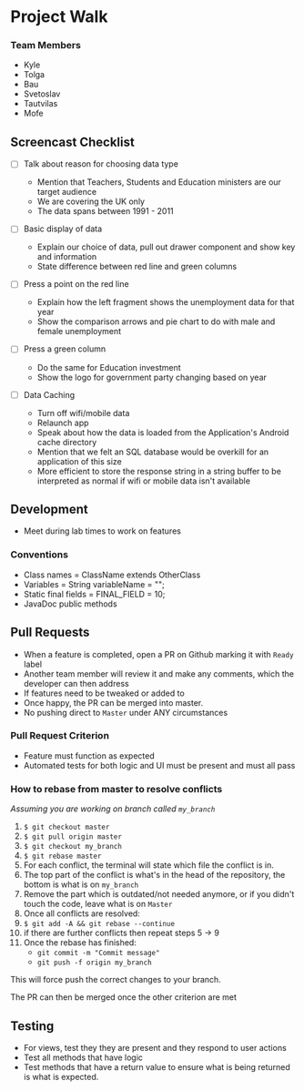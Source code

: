 # Project Walk

### Team Members
* Kyle
* Tolga
* Bau
* Svetoslav
* Tautvilas
* Mofe

## Screencast Checklist

-[ ] Talk about reason for choosing data type

    * Mention that Teachers, Students and Education ministers are our target audience
    * We are covering the UK only
    * The data spans between 1991 - 2011

- [ ] Basic display of data

    * Explain our choice of data, pull out drawer component and show key and information
    * State difference between red line and green columns

- [ ] Press a point on the red line

    * Explain how the left fragment shows the unemployment data for that year
    * Show the comparison arrows and pie chart to do with male and female unemployment
    
- [ ] Press a green column

    * Do the same for Education investment
    * Show the logo for government party changing based on year
    
- [ ] Data Caching

    * Turn off wifi/mobile data
    * Relaunch app
    * Speak about how the data is loaded from the Application's Android cache directory
    * Mention that we felt an SQL database would be overkill for an application of this size
    * More efficient to store the response string in a string buffer to be interpreted as normal
      if wifi or mobile data isn't available

## Development
- Meet during lab times to work on features

### Conventions
 - Class names = ClassName extends OtherClass
 - Variables = String variableName = "";
 - Static final fields = FINAL_FIELD = 10;
 - JavaDoc public methods

## Pull Requests
- When a feature is completed, open a PR on Github marking it with `Ready` label
- Another team member will review it and make any comments, which the developer can then address
- If features need to be tweaked or added to
- Once happy, the PR can be merged into master.
- No pushing direct to `Master` under ANY circumstances

### Pull Request Criterion
- Feature must function as expected
- Automated tests for both logic and UI must be present and must all pass

### How to rebase from master to resolve conflicts
_Assuming you are working on branch called `my_branch`_

1. `$ git checkout master`
2. `$ git pull origin master`
3. `$ git checkout my_branch`
4. `$ git rebase master`
5. For each conflict, the terminal will state which file the conflict is in.
6. The top part of the conflict is what's in the head of the repository, the bottom is what is on `my_branch`
7. Remove the part which is outdated/not needed anymore, or if you didn't touch the code, leave what is on `Master`
8. Once all conflicts are resolved:
9. `$ git add -A && git rebase --continue`
10. if there are further conflicts then repeat steps 5 -> 9
11. Once the rebase has finished: 
    * `git commit -m "Commit message"`
    * `git push -f origin my_branch`

This will force push the correct changes to your branch.

The PR can then be merged once the other criterion are met

## Testing
- For views, test they they are present and they respond to user actions
- Test all methods that have logic
- Test methods that have a return value to ensure what is being returned is what is expected.
